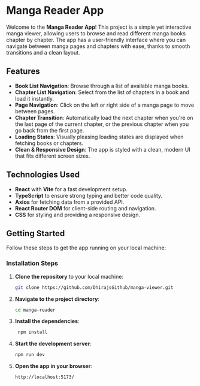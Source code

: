 # Manga Reader App

Welcome to the **Manga Reader App**! This project is a simple yet interactive manga viewer, allowing users to browse and read different manga books chapter by chapter. The app has a user-friendly interface where you can navigate between manga pages and chapters with ease, thanks to smooth transitions and a clean layout.

## Features

- **Book List Navigation**: Browse through a list of available manga books.
- **Chapter List Navigation**: Select from the list of chapters in a book and load it instantly.
- **Page Navigation**: Click on the left or right side of a manga page to move between pages.
- **Chapter Transition**: Automatically load the next chapter when you're on the last page of the current chapter, or the previous chapter when you go back from the first page.
- **Loading States**: Visually pleasing loading states are displayed when fetching books or chapters.
- **Clean & Responsive Design**: The app is styled with a clean, modern UI that fits different screen sizes.

## Technologies Used

- **React** with **Vite** for a fast development setup.
- **TypeScript** to ensure strong typing and better code quality.
- **Axios** for fetching data from a provided API.
- **React Router DOM** for client-side routing and navigation.
- **CSS** for styling and providing a responsive design.
  
## Getting Started

Follow these steps to get the app running on your local machine:



### Installation Steps

1. **Clone the repository** to your local machine:
   ```bash
   git clone https://github.com/DhirajsGithub/manga-viewer.git
    ```
2. **Navigate to the project directory**: 
   ```bash
   cd manga-reader
   ```
3. **Install the dependencies**:
   ```bash
    npm install
    ```
4. **Start the development server**: 
   ```bash
   npm run dev
   ```
5. **Open the app in your browser**:
   ```bash
   http://localhost:5173/
   ```